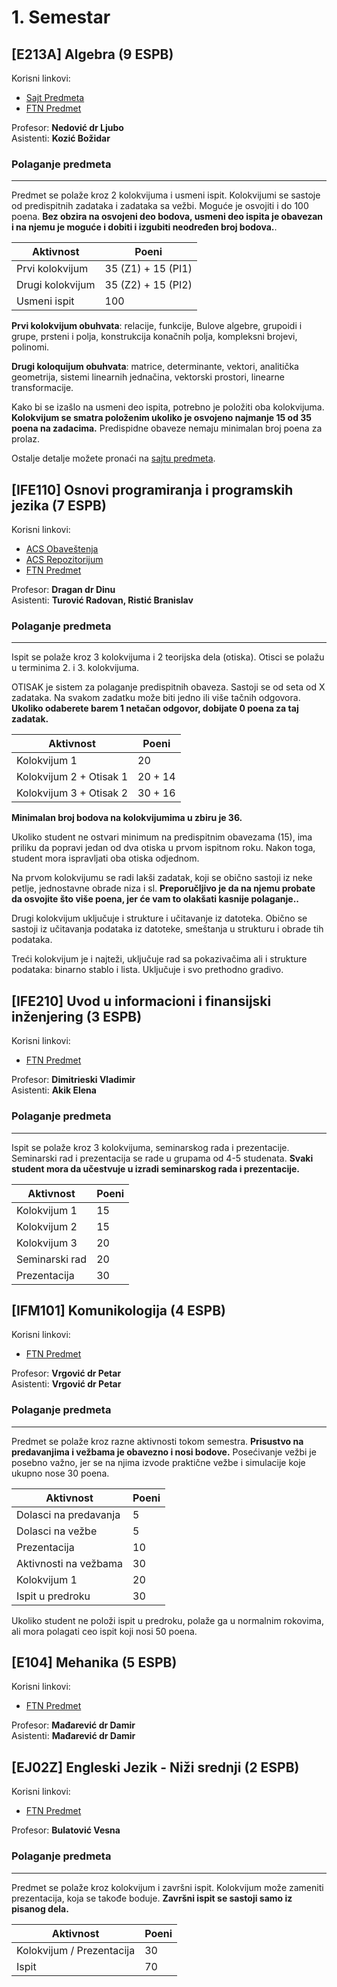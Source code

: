 # 1. Semestar

## [E213A] Algebra (9 ESPB)

Korisni linkovi:
- [Sajt Predmeta](https://imft.ftn.uns.ac.rs/ljubo/IN_Algebra/IN_Algebra.html)
- [FTN Predmet](http://www.ftn.uns.ac.rs/n1281885770/algebra)

Profesor: **Nedović dr Ljubo**  
Asistenti: **Kozić Božidar**

### Polaganje predmeta
---
Predmet se polaže kroz 2 kolokvijuma i usmeni ispit. Kolokvijumi se sastoje od predispitnih zadataka i zadataka sa vežbi. Moguće je osvojiti i do 100 poena. **Bez obzira na osvojeni deo bodova, usmeni deo ispita je obavezan i na njemu je moguće i dobiti i izgubiti neodređen broj bodova.**.

| Aktivnost | Poeni |
|------|-------|
| Prvi kolokvijum | 35 (Z1) + 15 (PI1) |
| Drugi kolokvijum | 35 (Z2) + 15 (PI2) |
| Usmeni ispit | 100 |

**Prvi kolokvijum obuhvata**: relacije, funkcije, Bulove algebre, grupoidi i grupe, prsteni i polja, konstrukcija konačnih polja, kompleksni brojevi, polinomi.

**Drugi koloquijum obuhvata**: matrice, determinante, vektori, analitička geometrija, sistemi linearnih jednačina, vektorski prostori, linearne transformacije.

Kako bi se izašlo na usmeni deo ispita, potrebno je položiti oba kolokvijuma. **Kolokvijum se smatra položenim ukoliko je osvojeno najmanje 15 od 35 poena na zadacima.** Predispidne obaveze nemaju minimalan broj poena za prolaz.

Ostalje detalje možete pronaći na [sajtu predmeta](https://imft.ftn.uns.ac.rs/ljubo/IN_Algebra/IN_Algebra.html).

## [IFE110] Osnovi programiranja i programskih jezika (7 ESPB)

Korisni linkovi:
- [ACS Obaveštenja](http://www.acs.uns.ac.rs/sr/oppj)
- [ACS Repozitorijum](http://www.acs.uns.ac.rs/sr/node/237/4648777)
- [FTN Predmet](http://www.ftn.uns.ac.rs/n1781166568/osnovi-programiranja-i-programskih-jezika)
 
Profesor: **Dragan dr Dinu**  
Asistenti: **Turović Radovan, Ristić Branislav**

### Polaganje predmeta
---
Ispit se polaže kroz 3 kolokvijuma i 2 teorijska dela (otiska). Otisci se polažu u terminima 2. i 3. kolokvijuma.

OTISAK je sistem za polaganje predispitnih obaveza. Sastoji se od seta od X zadataka. Na svakom zadatku može biti jedno ili više tačnih odgovora. **Ukoliko odaberete barem 1 netačan odgovor, dobijate 0 poena za taj zadatak.**

| Aktivnost | Poeni |
|------|-------|
| Kolokvijum 1 | 20 |
| Kolokvijum 2 + Otisak 1 | 20 + 14 |
| Kolokvijum 3 + Otisak 2 | 30 + 16 |

**Minimalan broj bodova na kolokvijumima u zbiru je 36.**

Ukoliko student ne ostvari minimum na predispitnim obavezama (15), ima priliku da popravi jedan od dva otiska u prvom ispitnom roku. Nakon toga, student mora ispravljati oba otiska odjednom.

Na prvom kolokvijumu se radi lakši zadatak, koji se obično sastoji iz neke petlje, jednostavne obrade niza i sl. **Preporučljivo je da na njemu probate da osvojite što više poena, jer će vam to olakšati kasnije polaganje..**

Drugi kolokvijum uključuje i strukture i učitavanje iz datoteka. Obično se sastoji iz učitavanja podataka iz datoteke, smeštanja u strukturu i obrade tih podataka.

Treći kolokvijum je i najteži, uključuje rad sa pokazivačima ali i strukture podataka: binarno stablo i lista. Uključuje i svo prethodno gradivo. 

## [IFE210] Uvod u informacioni i finansijski inženjering (3 ESPB)

Korisni linkovi:
- [FTN Predmet](http://www.ftn.uns.ac.rs/n1652083849/uvod-u-informacioni-i-finansijski-inzenjering)

Profesor: **Dimitrieski Vladimir**  
Asistenti: **Akik Elena**

### Polaganje predmeta
---
Ispit se polaže kroz 3 kolokvijuma, seminarskog rada i prezentacije. Seminarski rad i prezentacija se rade u grupama od 4-5 studenata. **Svaki student mora da učestvuje u izradi seminarskog rada i prezentacije.**

| Aktivnost | Poeni |
|------|-------|
| Kolokvijum 1 | 15 |
| Kolokvijum 2 | 15 |
| Kolokvijum 3 | 20 |
| Seminarski rad | 20 |
| Prezentacija | 30 |

## [IFM101] Komunikologija (4 ESPB)

Korisni linkovi:
- [FTN Predmet](http://www.ftn.uns.ac.rs/1767014526/komunikologija)

Profesor: **Vrgović dr Petar**  
Asistenti: **Vrgović dr Petar**

### Polaganje predmeta
---

Predmet se polaže kroz razne aktivnosti tokom semestra. **Prisustvo na predavanjima i vežbama je obavezno i nosi bodove.** Posećivanje vežbi je posebno važno, jer se na njima izvode praktične vežbe i simulacije koje ukupno nose 30 poena.

| Aktivnost | Poeni |
|------|-------|
| Dolasci na predavanja | 5 |
| Dolasci na vežbe | 5 |
| Prezentacija | 10 |
| Aktivnosti na vežbama | 30 |
| Kolokvijum 1 | 20 |
| Ispit u predroku | 30 |

Ukoliko student ne položi ispit u predroku, polaže ga u normalnim rokovima, ali mora polagati ceo ispit koji nosi 50 poena.

## [E104] Mehanika (5 ESPB)

Korisni linkovi:
- [FTN Predmet](http://www.ftn.uns.ac.rs/n58296112/mehanika)
  
Profesor: **Mađarević dr Damir**  
Asistenti: **Mađarević dr Damir**

## [EJ02Z] Engleski Jezik - Niži srednji (2 ESPB)

Korisni linkovi:
- [FTN Predmet](http://www.ftn.uns.ac.rs/1316374965/engleski-jezik---nizi-srednji)

Profesor: **Bulatović Vesna**

### Polaganje predmeta
---

Predmet se polaže kroz kolokvijum i završni ispit. Kolokvijum može zameniti prezentacija, koja se takođe boduje. **Završni ispit se sastoji samo iz pisanog dela.**

| Aktivnost | Poeni |
|------|-------|
| Kolokvijum / Prezentacija | 30 |
| Ispit | 70 |